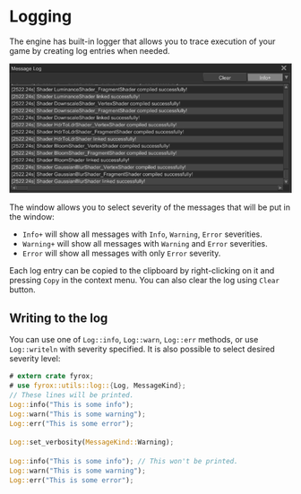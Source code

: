 # Logging

The engine has built-in logger that allows you to trace execution of your game by creating log entries when needed.

![Log](log.png)

The window allows you to select severity of the messages that will be put in the window:

- `Info+` will show all messages with `Info`, `Warning`, `Error` severities.
- `Warning+` will show all messages with `Warning` and `Error` severities.
- `Error` will show all messages with only `Error` severity.

Each log entry can be copied to the clipboard by right-clicking on it and pressing `Copy` in the context menu. You can
also clear the log using `Clear` button.

## Writing to the log

You can use one of `Log::info`, `Log::warn`, `Log::err` methods, or use `Log::writeln` with severity specified. It is also
possible to select desired severity level:

```rust
# extern crate fyrox;
# use fyrox::utils::log::{Log, MessageKind};
// These lines will be printed.
Log::info("This is some info");
Log::warn("This is some warning");
Log::err("This is some error");

Log::set_verbosity(MessageKind::Warning);

Log::info("This is some info"); // This won't be printed.
Log::warn("This is some warning");
Log::err("This is some error");
```